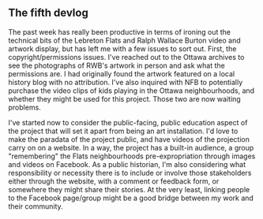 ## The fifth devlog

The past week has really been productive in terms of ironing out the technical bits of the Lebreton Flats and Ralph Wallace Burton video and artwork display, but has left me with a few issues to sort out. First, the copyright/permissions issues. I've reached out to the Ottawa archives to see the photographs of RWB's artwork in person and ask what the permissions are. I had originally found the artwork featured on a local history blog with no attribution. I've also inquired with NFB to potentially purchase the video clips of kids playing in the Ottawa neighbourhoods, and whether they might be used for this project. Those two are now waiting problems. 

I've started now to consider the public-facing, public education aspect of the project that will set it apart from being an art installation. I'd love to make the paradata of the project public, and have videos of the projection carry on on a website. In a way, the project has a built-in audience, a group "remembering" the Flats neighbourhoods pre-expropriation through images and videos on Facebook. As a public historian, I'm also considering what responsibility or necessity there is to include or involve those stakeholders either through the website, with a comment or feedback form, or somewhere they might share their stories. At the very least, linking people to the Facebook page/group might be a good bridge between my work and their community. 

